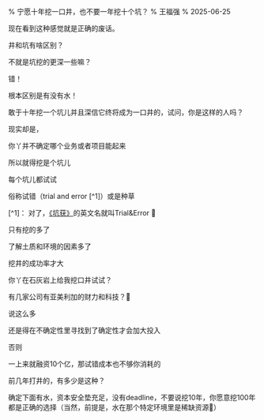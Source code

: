 % 宁愿十年挖一口井，也不要一年挖十个坑？
% 王福强
% 2025-06-25


现在看到这种感觉就是正确的废话。

井和坑有啥区别？ 

不就是坑挖的更深一些嘛？

错！

根本区别是有没有水！

敢于十年挖一个坑儿并且深信它终将成为一口井的，试问，你是这样的人吗？

现实却是，

你丫并不确定哪个业务或者项目能起来

所以就得挖是个坑儿

每个坑儿都试试

俗称试错（trial and error [^1]）或是种草

[^1]： 对了，[《坑获》](https://afoo.me/books.html)的英文名就叫Trial&Error 🤪

只有挖的多了

了解土质和环境的因素多了

挖井的成功率才大

你丫在石灰岩上给我挖口井试试？

有几家公司有亚美利加的财力和科技？🤪

说这么多

还是得在不确定性里寻找到了确定性才会加大投入

否则

一上来就融资10个亿，那试错成本也不够你消耗的

前几年打井的，有多少是这种？

确定下面有水，资本安全垫充足，没有deadline，不要说挖10年，你愿意挖100年都是正确的选择（当然，前提是，水在那个特定环境里是稀缺资源🤣）



